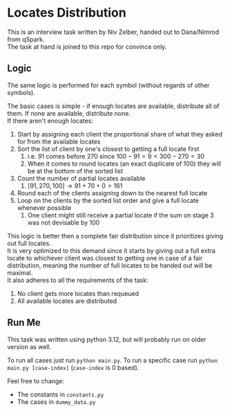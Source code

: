 # Locates Distribution

This is an interview task written by Niv Zelber, handed out to Dana/Nimrod from qSpark.  
The task at hand is joined to this repo for convince only.

## Logic

The same logic is performed for each symbol (without regards of other symbols).

The basic cases is simple - if enough locates are available, distribute all of them. If none are available, distribute none.  
If there aren't enough locates:

1. Start by assigning each client the proportional share of what they asked for from the available locates
2. Sort the list of client by one's closest to getting a full locate first
   1. i.e. 91 comes before 270 since $100-91=9<300-270=30$
   2. When it comes to round locates (an exact duplicate of 100) they will be at the bottom of the sorted list
3. Count the number of partial locates available
   1. $[91, 270, 100] \longrightarrow 91+70+0=161$
4. Round each of the clients assigning down to the nearest full locate
5. Loop on the clients by the sorted list order and give a full locate whenever possible
   1. One client might still receive a partial locate if the sum on stage 3 was not devisable by 100

This logic is better then a complete fair distribution since it prioritizes giving out full locates.  
It is very optimized to this demand since it starts by giving out a full extra locate to whichever client was closest to getting one in case of a fair distribution, meaning the number of full locates to be handed out will be maximal.  
It also adheres to all the requirements of the task:

1. No client gets more locates than requeued
2. All available locates are distributed

## Run Me

This task was written using python 3.12, but will probably run on older version as well.

To run all cases just run `python main.py`.
To run a specific case run `python main.py [case-index]` (`case-index` is 0 based).

Feel free to change:

- The constants in `constants.py`
- The cases in `dummy_data.py`